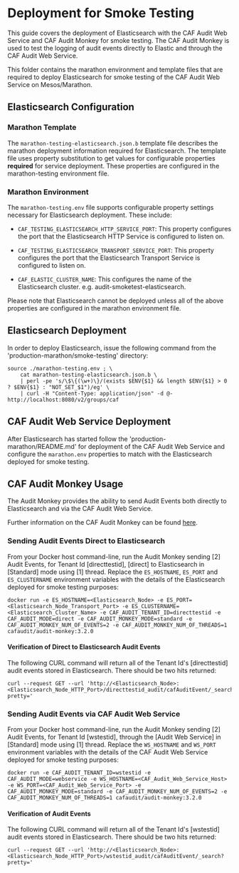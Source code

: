 # Deployment for Smoke Testing

This guide covers the deployment of Elasticsearch with the CAF Audit Web Service and CAF Audit Monkey for smoke testing. The CAF Audit Monkey is used to test the logging of audit events directly to Elastic and through the CAF Audit Web Service.

This folder contains the marathon environment and template files that are required to deploy Elasticsearch for smoke testing of the CAF Audit Web Service on Mesos/Marathon.

## Elasticsearch Configuration

### Marathon Template

The `marathon-testing-elasticsearch.json.b` template file describes the marathon deployment information required for Elasticsearch. The template file uses property substitution to get values for configurable properties **required** for service deployment. These properties are configured in the marathon-testing environment file. 

### Marathon Environment

The `marathon-testing.env` file supports configurable property settings necessary for Elasticsearch deployment. These include:

- `CAF_TESTING_ELASTICSEARCH_HTTP_SERVICE_PORT`: This property configures the port that the Elasticsearch HTTP Service is configured to listen on. 

- `CAF_TESTING_ELASTICSEARCH_TRANSPORT_SERVICE_PORT`: This property configures the port that the Elasticsearch Transport Service is configured to listen on. 

- `CAF_ELASTIC_CLUSTER_NAME`: This configures the name of the Elasticsearch cluster. e.g. audit-smoketest-elasticsearch. 

Please note that Elasticsearch cannot be deployed unless all of the above properties are configured in the marathon environment file.

## Elasticsearch Deployment

In order to deploy Elasticsearch, issue the following command from the 'production-marathon/smoke-testing' directory:

	source ./marathon-testing.env ; \
		cat marathon-testing-elasticsearch.json.b \
		| perl -pe 's/\$\{(\w+)\}/(exists $ENV{$1} && length $ENV{$1} > 0 ? $ENV{$1} : "NOT_SET_$1")/eg' \
		| curl -H "Content-Type: application/json" -d @- http://localhost:8080/v2/groups/caf

## CAF Audit Web Service Deployment

After Elasticsearch has started follow the 'production-marathon/README.md' for deployment of the CAF Audit Web Service and configure the `marathon.env` properties to match with the Elasticsearch deployed for smoke testing.

## CAF Audit Monkey Usage

The Audit Monkey provides the ability to send Audit Events both directly to Elasticsearch and via the CAF Audit Web Service.

Further information on the CAF Audit Monkey can be found [here](https://github.com/CAFAudit/audit-service/tree/develop/caf-audit-monkey).

### Sending Audit Events Direct to Elasticsearch

From your Docker host command-line, run the Audit Monkey sending [2] Audit Events, for Tenant Id [directtestid], [direct] to Elasticsearch in [Standard] mode using [1] thread. Replace the `ES_HOSTNAME`, `ES_PORT` and `ES_CLUSTERNAME` environment variables with the details of the Elasticsearch deployed for smoke testing purposes:

```
docker run -e ES_HOSTNAME=<Elasticsearch_Node> -e ES_PORT=<Elasticsearch_Node_Transport_Port> -e ES_CLUSTERNAME=<Elasticsearch_Cluster_Name> -e CAF_AUDIT_TENANT_ID=directtestid -e CAF_AUDIT_MODE=direct -e CAF_AUDIT_MONKEY_MODE=standard -e CAF_AUDIT_MONKEY_NUM_OF_EVENTS=2 -e CAF_AUDIT_MONKEY_NUM_OF_THREADS=1 cafaudit/audit-monkey:3.2.0
```

#### Verification of Direct to Elasticsearch Audit Events

The following CURL command will return all of the Tenant Id's [directtestid] audit events stored in Elasticsearch. There should be two hits returned:

```
curl --request GET --url 'http://<Elasticsearch_Node>:<Elasticsearch_Node_HTTP_Port>/directtestid_audit/cafAuditEvent/_search?pretty='
```

### Sending Audit Events via CAF Audit Web Service

From your Docker host command-line, run the Audit Monkey sending [2] Audit Events, for Tenant Id [wstestid], through the [Audit Web Service] in [Standard] mode using [1] thread. Replace the `WS_HOSTNAME` and `WS_PORT` environment variables with the details of the CAF Audit Web Service deployed for smoke testing purposes:

```
docker run -e CAF_AUDIT_TENANT_ID=wstestid -e CAF_AUDIT_MODE=webservice -e WS_HOSTNAME=<CAF_Audit_Web_Service_Host> -e WS_PORT=<CAF_Audit_Web_Service_Port> -e CAF_AUDIT_MONKEY_MODE=standard -e CAF_AUDIT_MONKEY_NUM_OF_EVENTS=2 -e CAF_AUDIT_MONKEY_NUM_OF_THREADS=1 cafaudit/audit-monkey:3.2.0
```
#### Verification of Audit Events

The following CURL command will return all of the Tenant Id's [wstestid] audit events stored in Elasticsearch. There should be two hits returned:

```
curl --request GET --url 'http://<Elasticsearch_Node>:<Elasticsearch_Node_HTTP_Port>/wstestid_audit/cafAuditEvent/_search?pretty='
```
